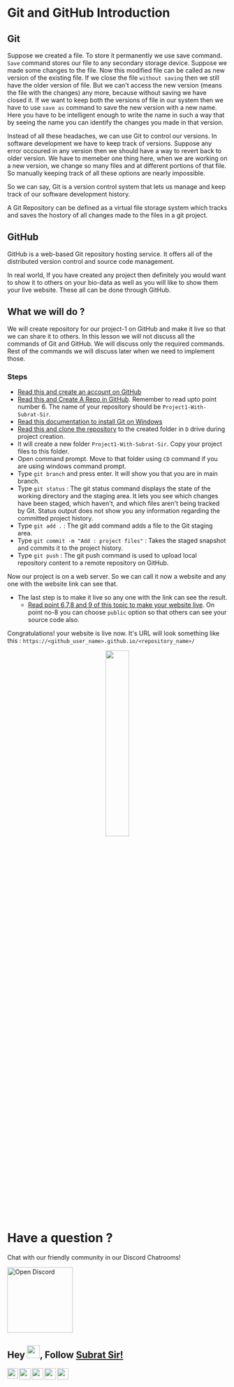 # Git and GitHub Introduction
## Git
Suppose we created a file. To store it permanently we use save command. `Save` command stores our file to any secondary storage device. Suppose we made some changes to the file. Now this modified file can be called as new version of the existing file. If we close the file `without saving` then we still have the older version of file. But we can't access the new version (means the file with the changes) any more, because without saving we have closed it. If we want to keep both the versions of file in our system then we have to use `save as` command to save the new version with a new name. Here you have to be intelligent enough to write the name in such a way that by seeing the name you can identify the changes you made in that version.

Instead of all these headaches, we can use Git to control our versions. In software development we have to keep track of versions. Suppose any error occoured in any version then we should have a way to revert back to older version. We have to memeber one thing here, when we are working on a new version, we change so many files and at different portions of that file. So manually keeping track of all these options are nearly impossible.

So we can say, Git is a version control system that lets us manage and keep track of our software development history.

A Git Repository can be defined as a virtual file storage system which tracks and saves the hostory of all changes made to the files in a git project.

## GitHub
GitHub is a web-based Git repository hosting service. It offers all of the distributed version control and source code management. 

In real world, If you have created any project then definitely you would want to show it to others on your bio-data as well as you will like to show them your live website. These all can be done through GitHub.

## What we will do ?
We will create repository for our project-1 on GitHub and make it live so that we can share it to others. In this lesson we will not discuss all the commands of Git and GitHub. We will discuss only the required commands. Rest of the commands we will discuss later when we need to implement those.

### Steps
- [Read this and create an account on GitHub](https://www.toolsqa.com/git/how-to-create-github-account/)
- [Read this and Create A Repo in GitHub](https://docs.github.com/en/get-started/quickstart/create-a-repo). Remember to read upto point number 6. The name of your repository should be `Project1-With-Subrat-Sir`.
- [Read this documentation to install Git on Windows](https://phoenixnap.com/kb/how-to-install-git-windows)
- [Read this and clone the repository](https://www.toolsqa.com/git/how-to-create-github-account/) to the created folder in `D` drive during project creation.
- It will create a new folder `Project1-With-Subrat-Sir`. Copy your project files to this folder.
- Open command prompt. Move to that folder using `CD` command if you are using windows command prompt.
- Type `git branch` and press enter. It will show you that you are in main branch.
- Type `git status` : The git status command displays the state of the working directory and the staging area. It lets you see which changes have been staged, which haven't, and which files aren't being tracked by Git. Status output does not show you any information regarding the committed project history.
- Type `git add .` : The git add command adds a file to the Git staging area.
- Type `git commit -m "Add : project files"` : Takes the staged snapshot and commits it to the project history.
- Type `git push` : The git push command is used to upload local repository content to a remote repository on GitHub.

Now our project is on a web server. So we can call it now a website and any one with the website link can see that.

- The last step is to make it live so any one with the link can see the result.
  - [Read point 6,7,8 and 9 of this topic to make your website live](https://docs.github.com/en/pages/getting-started-with-github-pages/creating-a-github-pages-site#creating-your-site). On point no-8 you can choose `public` option so that others can see your source code also.


Congratulations! your website is live now. It's URL will look something like this : `https://<github_user_name>.github.io/<repository_name>/` 



<p align="center" width="100%">
    <a href="#">
        <img width="33%" src="https://github.com/subratsir/HTML-CSS-JavaScript-Basics/blob/main/img/next-lesson1.png" width="250px" height="auto" /> 
    </a>
</p>

<p align="center" width="100%">
<h1>Have a question ?</h1>
<p>Chat with our friendly community in our Discord Chatrooms!</p>
<a href="https://discord.gg/KYYWfcVU"><img src="https://quoramarketing.com/wp-content/uploads/2021/08/Fix-Discord-Error-Code-96.jpg" alt="Open Discord" width="150px" height="auto" /></a>
</p>

## Hey <img src="https://github.com/TheDudeThatCode/TheDudeThatCode/blob/master/Assets/Hi.gif" width="29px">, Follow [Subrat Sir!](https://github.com/subratsir) 

<a href="https://in.linkedin.com/in/subratsir">
  <img align="left" width="24px" src="https://cdn.jsdelivr.net/npm/simple-icons@v3/icons/linkedin.svg"  />
</a>
<a href="https://twitter.com/SubratSirIndia">
  <img align="left" width="26px" src="https://cdn.jsdelivr.net/npm/simple-icons@v3/icons/twitter.svg" />
</a>
<a href="mailto:subrat.ku.dash@gmail.com">
  <img align="left" width="26px" src="https://cdn.jsdelivr.net/npm/simple-icons@v3/icons/gmail.svg" />
</a>
<a href="https://www.youtube.com/channel/UCTCmj3TOBxI_5f1J-n7kN5A">
  <img align="left" width="26px" src="https://cdn.jsdelivr.net/npm/simple-icons@v3/icons/youtube.svg" />
</a>
<a href="https://discord.gg/KYYWfcVU">
  <img align="left" width="26px" src="https://cdn.jsdelivr.net/npm/simple-icons@v3/icons/discord.svg" />
</a>

<br />
